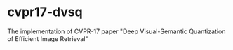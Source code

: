 # cvpr17-dvsq
The implementation of CVPR-17 paper "Deep Visual-Semantic Quantization of Efficient Image Retrieval"
